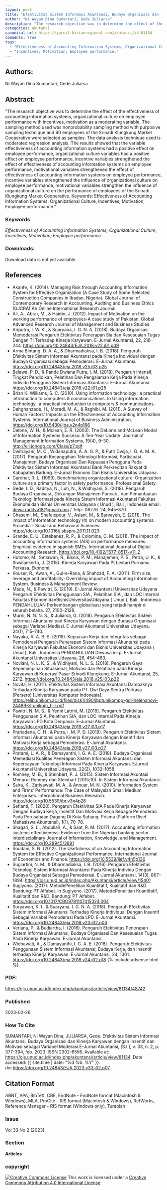 ```yaml
---
layout: post
title: "Efektivitas Sistem Informasi Akuntansi, Budaya Organisasi dan  Kinerja Karyawan dengan Insentif dan Motivasi sebagai Variabel Moderasi"
author: "Ni Wayan Dina Sumantari, Gede Juliarsa"
description: "The research objective was to determine the effect of the effectiveness of accounting information systems organizational culture on employee performance with incentives"
categories: akutansi
canonical_url: https://jurnal.harianregional.com/akutansi/id-81134
comments: true
tags:
  - "Effectiveness of Accounting Information Systems; Organizational Culture"
  - "Incentives; Motivation; Employee performance."
---
```


## Authors:
Ni Wayan Dina Sumantari, Gede Juliarsa

## Abstract:
"The research objective was to determine the effect of the effectiveness of accounting information systems, organizational culture on employee performance with incentives, motivation as a moderating variable. The sampling method used was nonprobability sampling method with purposive sampling technique and 40 employees of the Srinadi Klungkung Market Cooperative were selected as samples. The data analysis technique used is moderated regression analysis. The results showed that the variable effectiveness of accounting information systems had a positive effect on employee performance, organizational culture variables had a positive effect on employee performance, incentive variables strengthened the effect of effectiveness of accounting information systems on employee performance, motivational variables strengthened the effect of effectiveness of accounting information systems on employee performance, incentive variables strengthened the influence of organizational culture on employee performance, motivational variables strengthen the influence of organizational culture on the performance of employees of the Srinadi Klungkung Market Cooperative. Keywords: Effectiveness of Accounting Information Systems; Organizational Culture, Incentives; Motivation; Employee performance."

### Keywords
*Effectiveness of Accounting Information Systems; Organizational Culture*, *Incentives; Motivation; Employee performance.*

### Downloads:
Download data is not yet available.

## References
- Akanfe, K. (2014). Managing Risk through Accounting Information System for Effective Organization (A Case Study of Some Selected Construction Companies in Ibadan, Nigeria). Global Journal of Contemporary Research in Accounting, Auditing and Business Ethics (GJCRA) An Online International Research Journal.
- Ali, A., Abrar, M., & Haider, J. (2012). Impact of Motivation on the working performance of employees-A case study of Pakistan. Global Advanced Research Journal of Management and Business Studies.
- Ariputra, I. W. K., & Suaryana, I. G. N. A. (2018). Budaya Organisasi Memoderasi Pengaruh Efektivitas Penerapan Sia dan Kesesuaian Tugas Dengan TI Terhadap Kinerja Karyawan. E-Jurnal Akuntansi, 22, 216–244. https://doi.org/10.24843/EJA.2018.v22.i01.p09
- Arma Bintang, D. A. A., & Dharmadiaksa, I. B. (2018). Pengaruh Efektivitas Sistem Informasi Akuntansi pada Kinerja Individual dengan Budaya Organisasi sebagai Pemoderasi. E-Jurnal Akuntansi. https://doi.org/10.24843/eja.2018.v25.i03.p25
- Belawa, P. D., & Pande Dwiana Putra, I. M. (2018). Pengaruh Intensif, Tingkat Pendidikan, Pelatihan Dan Pengalaman Kerja Pada Kinerja Individu Pengguna Sistem Informasi Akuntansi. E-Jurnal Akuntansi. https://doi.org/10.24843/eja.2018.v22.i01.p25
- Brian K. Williams, S. C. (2010). Using information technology : a practical introduction to computers & communications. In Using information technology : a practical introduction to computers & communications.
- Dehghanzade, H., Moradi, M. A., & Raghibi, M. (2011). A Survey of Human Factors’ Impacts on the Effectiveness of Accounting Information Systems. International Journal of Business Administration. https://doi.org/10.5430/ijba.v2n4p166
- Delone, W. H., & Mclean, E. R. (2003). The DeLone and McLean Model of Information Systems Success: A Ten-Year Update. Journal of Management Information Systems, 19(4), 9–30. http://eli.johogo.com/Class/p7.pdf
- Dwitrayani, M. C., Widanaputra, A. A. G. P., & Putri Dwija, I. G. A. M. A. (2017). Pengaruh Kecanggihan Teknologi Informasi, Partisipasi Manajemen, Budaya Organisasi Dan Kepuasan Pengguna Pada Efektivitas Sistem Informasi Akuntansi Bank Perkreditan Rakyat di Kabupaten Badung. E-Jurnal Ekonomi Dan Bisnis Universitas Udayana.
- Gardner, R. L. (1999). Benchmarking organizational culture: Organization culture as a primary factor in safety performance. Professional Safety.
- Gede, I. D., Raditya, N., Luh, N., & Widhiyani, S. (2018). Pengaruh Budaya Organisasi , Dukungan Manajemen Puncak , dan Pemanfaatan Teknologi Informasi pada Kinerja Sistem Informasi Akuntansi Fakultas Ekonomi dan Bisnis Universitas Udayana ( Unud ), Bali , Indonesia email : dewa.raditya18@gmail.com / Telp : 08776. 24, 845–870.
- Ghasemi, M., Shafeiepour, V., Aslani, M., & Barvayeh, E. (2011). The impact of information technology (it) on modern accounting systems. Procedia - Social and Behavioral Sciences. https://doi.org/10.1016/j.sbspro.2011.11.023
- Grande, E. U., Estébanez, R. P., & Colomina, C. M. (2011). The impact of accounting information systems (AIS) on performance measures: Empirical evidence in spanish SMEs. International Journal of Digital Accounting Research. https://doi.org/10.4192/1577-8517-v11_2
- Hutomo, M., Setiawan, R., Bisnis, P. M., Manajemen, P. S., Petra, U. K., & Siwalankerto, J. (2015). Kinerja Karyawan Pada Pt Lestari Purnama Perkasa. Ekonomi.
- Kouser, R., Awan, A., Gul-e-Rana, & Shahzad, F. A. (2011). Firm size, leverage and profitability: Overriding impact of Accounting Information System. Business & Management Review.
- Made, N., & Pawitri, S. (2019). E-Jurnal Akuntansi Universitas Udayana Pengaruh Efektivitas Penggunaan SIA , Pelatihan SIA , dan LOC Internal Fakultas EkonomidanBisnisUniversitasUdayana ( Unud ), Bali , Indonesia PENDAHULUAN Perkembangan globalisasi yang terjadi hampir di seluruh belaha. 27, 2100–2128.
- Murni, N. N. N. S., & Juliarsa, G. (2018). Pengaruh Efektivitas Sistem Informasi Akuntansi pad Kinerja Karyawan dengan Budaya Organisasi sebagai Variabel Mediasi. E-Jurnal Akuntansi Universitas Udayana, 24(1), 715–740.
- Nayaka, A. A. B. S. (2019). Kepuasan Kerja dan Integritas sebagai Pemoderasi Pengaruh Penerapan Sistem Informasi Akuntansi pada Kinerja Karyawan Fakultas Ekonomi dan Bisnis Universitas Udayana ( Unud ), Bali , Indonesia PENDAHULUAN Dewasa ini p. E-Jurnal Akuntansi Universitas Udayana, 26, 454–483.
- Noviani, N. L. K. S., & Widhiyani, N. L. S. (2018). Pengaruh Gaya Kepemimpinan Situasional, Motivasi dan Pelatihan pada Kinerja Karyawan di Koperasi Pasar Srinadi Klungkung. E-Jurnal Akuntansi, 25, 2212. https://doi.org/10.24843/eja.2018.v25.i03.p22
- Novita, H. (2011). Efektivitas Sistem Informasi Akuntansi Dampaknya Terhadap Kinerja Karyawan pada PT. Dwi Daya Sentra Perkasa (Persero) [Universitas Komputer Indonesia]. https://elib.unikom.ac.id/files/disk1/490/jbptunikompp-gdl-helenanovi-24489-8-unikom_h-r.pdf
- Pawitri, N. M. S., & Yenni Latrini, M. (2019). Pengaruh Efektivitas Penggunaan SIA, Pelatihan SIA, dan LOC Internal Pada Kinerja Karyawan LPD Kota Denpasar. E-Jurnal Akuntansi. https://doi.org/10.24843/eja.2019.v27.i03.p17
- Prariadena, C. H., & Putra, I. M. P. D. (2019). Pengaruh Efektivitas Sistem Informasi Akuntansi pada Kinerja Karyawan dengan Insentif dan Motivasi Kerja sebagai Pemoderasi. E-Jurnal Akuntansi. https://doi.org/10.24843/eja.2019.v27.i03.p27
- Pratami, L. A. R., & Damayanthi, I. G. A. E. (2018). Budaya Organisasi Memediasi Kualitas Penerapan Sistem Informasi Akuntansi dan Kepercayaan Teknologi Informasi Pada Kinerja Karyawan. EJurnal Akuntansi Universitas Udayana, 22(2), 1032–1058.
- Romney, M. B., & Steinbart, P. J. (2015). Sistem Informasi Akuntasi Menurut Romney dan Steinbart (2015;10). In Sistem Informasi Akuntansi.
- Saira, K., Zariyawati, M. A., & Annuar, M. N. (2010). Information System and Firms’ Performance: The Case of Malaysian Small Medium Enterprises. International Business Research. https://doi.org/10.5539/ibr.v3n4p28
- Sefianti, T. (2020). Pengaruh Efektivitas SIA Pada Kinerja Karyawan Dengan Budaya Kerja, Insentif Dan Motivasi Kerja Sebagai Pemoderasi Pada Perusahaan Dagang Di Kota Subang. Prisma (Platform Riset Mahasiswa Akuntansi), 1(1), 70–78.
- Shagari, S. L., Abdullah, A., & Saat, R. M. (2017). Accounting information systems effectiveness: Evidence from the Nigerian banking sector. Interdisciplinary Journal of Information, Knowledge, and Management. https://doi.org/10.28945/3891
- Soudani, S. N. (2012). The Usefulness of an Accounting Information System for Effective Organizational Performance. International Journal of Economics and Finance. https://doi.org/10.5539/ijef.v4n5p136
- Sugiartini, N. M., & Dharmadiaksa, I. B. (2016). Pengaruh Efektivitas Teknologi Sistem Informasi Akuntansi Pada Kinerja Individu Dengan Budaya Organisasi Sebagai Pemoderasi. E-Jurnal Akuntansi, 14(3), 867–1894. https://ojs.unud.ac.id/index.php/Akuntansi/article/view/15401
- Sugiyono. (2017). MetodePenelitian Kuantitatif, Kualitatif dan R&D. Bandung: PT Alfabet. In Sugiyono. (2017). MetodePenelitian Kuantitatif, Kualitatif dan R&D. Bandung: PT Alfabet. https://doi.org/10.1017/CBO9781107415324.004
- Suryawan, K. I., & Suaryana, I. G. N. A. (2018). Pengaruh Efektivitas Sistem Informasi Akuntansi Terhadap Kinerja Individual Dengan Insentif Sebagai Variabel Pemoderasi Pada LPD. E-Jurnal Akuntansi. https://doi.org/10.24843/eja.2018.v23.i02.p03
- Veriana, P., & Budiartha, I. (2016). Pengaruh Efektivitas Penerapan Sistem Informasi Akuntansi, Budaya Organisasi Dan Kesesuaian Tugas Pada Kinerja Karyawan. E-Jurnal Akuntansi.
- Widhawati, A., & Damayanthi, I. G. A. E. (2018). Pengaruh Efektivitas Penggunaan Sistem Informasi Akuntansi, Budaya Kerja, dan Insentif terhadap Kinerja Karyawan. E-Jurnal Akuntansi, 24, 1301. https://doi.org/10.24843/eja.2018.v24.i02.p18
{% include adsense.html %}
### PDF:
https://ojs.unud.ac.id/index.php/akuntansi/article/view/81134/48742

### Published
2023-02-26

### How To Cite
SUMANTARI, Ni Wayan Dina; JULIARSA, Gede.  Efektivitas Sistem Informasi Akuntansi, Budaya Organisasi dan  Kinerja Karyawan dengan Insentif dan Motivasi sebagai Variabel Moderasi.E-Jurnal Akuntansi, [S.l.], v. 33, n. 2, p. 377-394, feb. 2023. ISSN 2302-8556. Available at: <https://ojs.unud.ac.id/index.php/akuntansi/article/view/81134>. Date accessed: {{ site.time | date: "%d %b. %Y" }}. doi:https://doi.org/10.24843/EJA.2023.v33.i02.p07.

## Citation Format
ABNT, APA, BibTeX, CBE, EndNote - EndNote format (Macintosh & Windows), MLA, ProCite - RIS format (Macintosh & Windows), RefWorks, Reference Manager - RIS format (Windows only), Turabian

### Issue
Vol 33 No 2 (2023)

### Section 
**Articles**

### copyright 
<a href="http://creativecommons.org/licenses/by/4.0/" rel="license"><img src="https://i.creativecommons.org/l/by/4.0/88x31.png" alt="Creative Commons License" /></a>
This work is licensed under a <a href="http://creativecommons.org/licenses/by/4.0/" rel="nofollow">Creative Commons Attribution 4.0 International License</a>
